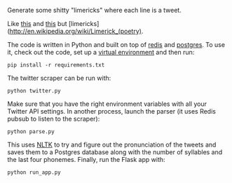 Generate some shitty "limericks" where each line is a tweet.

Like [this](http://pentametron.com/) and [this](http://bit.ly/11q0H8S) but
[limericks](http://en.wikipedia.org/wiki/Limerick_(poetry).

The code is written in Python and built on top of [redis](http://redis.io)
and [postgres](http://www.postgresql.org). To use it, check out the code,
set up a [virtual environment](http://www.virtualenv.org/) and then run:

```
pip install -r requirements.txt
```

The twitter scraper can be run with:

```
python twitter.py
```

Make sure that you have the right environment variables with all your Twitter
API settings. In another process, launch the parser (it uses Redis pubsub to
listen to the scraper):

```
python parse.py
```

This uses [NLTK](http://nltk.org/) to try and figure out the pronunciation of
the tweets and saves them to a Postgres database along with the number of
syllables and the last four phonemes. Finally, run the Flask app with:

```
python run_app.py
```
